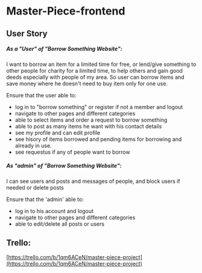# Master-Piece-frontend


## User Story
 ##### As a "User" of "Borrow Something Website":
 I want to borrow an item for a limited time for free,
 or lend/give something to other people for charity for a limited time, 
 to help others and gain good deeds especially with people of my area.
 So user can borrow items and save money where he doesn't need to buy item only for one use.

 
 Ensure that the user able to:
 - log in to "borrow something" or register if not a member and logout
 - navigate to other pages and different categories
 - able to select items and order a request to borrow something
 - able to post as many items he want with his contact details
 - see my profile and can edit profile
 - see hisory of items borrowed and pending items for borrowing and already in use.
 - see requestus if any of people want to borrow

##### As "admin" of "Borrow Something Website": 
I can see users and posts and messages of people, and block users if needed
or delete posts

 Ensure that the 'admin' able to:
 - log in to his account and logout
 - navigate to other pages and different categories
 - able to edit/delete all posts or users

 


## Trello: 
[https://trello.com/b/1qm6ACeN/master-piece-project](https://trello.com/b/1qm6ACeN/master-piece-project)
